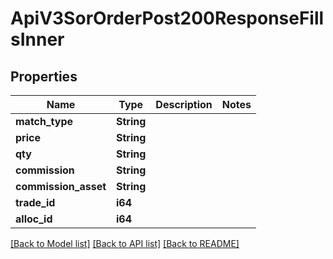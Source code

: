 # ApiV3SorOrderPost200ResponseFillsInner

## Properties

Name | Type | Description | Notes
------------ | ------------- | ------------- | -------------
**match_type** | **String** |  | 
**price** | **String** |  | 
**qty** | **String** |  | 
**commission** | **String** |  | 
**commission_asset** | **String** |  | 
**trade_id** | **i64** |  | 
**alloc_id** | **i64** |  | 

[[Back to Model list]](../README.md#documentation-for-models) [[Back to API list]](../README.md#documentation-for-api-endpoints) [[Back to README]](../README.md)


